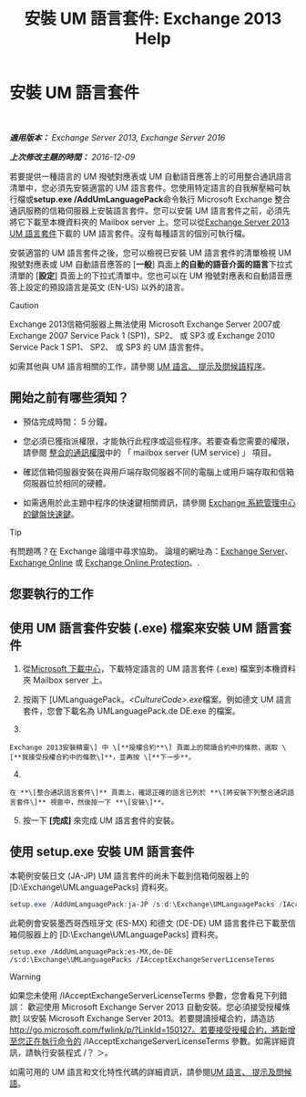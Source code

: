 ﻿---
title: '安裝 UM 語言套件: Exchange 2013 Help'
TOCTitle: 安裝 UM 語言套件
ms:assetid: ed14ffa5-c9b0-4367-b5da-564024b360ff
ms:mtpsurl: https://technet.microsoft.com/zh-tw/library/Dd876951(v=EXCHG.150)
ms:contentKeyID: 50474536
ms.date: 05/21/2018
mtps_version: v=EXCHG.150
ms.translationtype: MT
---

# 安裝 UM 語言套件

 

_**適用版本：** Exchange Server 2013, Exchange Server 2016_

_**上次修改主題的時間：** 2016-12-09_

若要提供一種語言的 UM 撥號對應表或 UM 自動語音應答上的可用整合通訊語言清單中，您必須先安裝適當的 UM 語言套件。您使用特定語言的自我解壓縮可執行檔或**setup.exe /AddUmLanguagePack**命令執行 Microsoft Exchange 整合通訊服務的信箱伺服器上安裝語言套件。您可以安裝 UM 語言套件之前，必須先將它下載至本機資料夾的 Mailbox server 上。您可以從[Exchange Server 2013 UM 語言套件](https://go.microsoft.com/fwlink/p/?linkid=266542)下載的 UM 語言套件。沒有每種語言的個別可執行檔。

安裝適當的 UM 語言套件之後，您可以檢視已安裝 UM 語言套件的清單檢視 UM 撥號對應表或 UM 自動語音應答的 \[**一般**\] 頁面上**的自動的語音介面的語言**下拉式清單的 \[**設定**\] 頁面上的下拉式清單中。您也可以在 UM 撥號對應表和自動語音應答上設定的預設語言是英文 (EN-US) 以外的語言。


> [!CAUTION]  
> Exchange 2013信箱伺服器上無法使用 Microsoft Exchange Server 2007或Exchange 2007 Service Pack 1 (SP1)，SP2、 或 SP3 或 Exchange 2010 Service Pack 1 SP1、 SP2、 或 SP3 的 UM 語言套件。




如需其他與 UM 語言相關的工作，請參閱 [UM 語言、 提示及問候語程序](um-languages-prompts-and-greetings-procedures-exchange-2013-help.md)。

## 開始之前有哪些須知？

  - 預估完成時間： 5 分鐘。

  - 您必須已獲指派權限，才能執行此程序或這些程序。若要查看您需要的權限，請參閱 [整合的通訊權限](unified-messaging-permissions-exchange-2013-help.md)中的 「 mailbox server (UM service) 」 項目。

  - 確認信箱伺服器安裝在與用戶端存取伺服器不同的電腦上或用戶端存取和信箱伺服器位於相同的硬體。

  - 如需適用於此主題中程序的快速鍵相關資訊，請參閱 [Exchange 系統管理中心的鍵盤快速鍵](keyboard-shortcuts-in-the-exchange-admin-center-exchange-online-protection-help.md)。


> [!TIP]  
> 有問題嗎？在 Exchange 論壇中尋求協助。 論壇的網址為：<a href="https://go.microsoft.com/fwlink/p/?linkid=60612">Exchange Server</a>、 <a href="https://go.microsoft.com/fwlink/p/?linkid=267542">Exchange Online</a> 或 <a href="https://go.microsoft.com/fwlink/p/?linkid=285351">Exchange Online Protection</a>。.




## 您要執行的工作

## 使用 UM 語言套件安裝 (.exe) 檔案來安裝 UM 語言套件

1.  從[Microsoft 下載中心](https://go.microsoft.com/fwlink/p/?linkid=266542)，下載特定語言的 UM 語言套件 (.exe) 檔案到本機資料夾 Mailbox server 上。

2.  按兩下 \[UMLanguagePack。*\<CultureCode\>.exe*檔案。例如德文 UM 語言套件，您會下載名為 UMLanguagePack.de DE.exe 的檔案。

3.  
    
    Exchange 2013安裝精靈\] 中 \[**授權合約**\] 頁面上的閱讀合約中的條款，選取 \[**我接受授權合約中的條款\]**，並再按 \[**下一步**。

4.  
    
    在 **\[整合通訊語言套件\]** 頁面上，確認正確的語言已列於 **\[將安裝下列整合通訊語言套件\]** 視窗中，然後按一下 **\[安裝\]**。

5.  按一下 **\[完成\]** 來完成 UM 語言套件的安裝。

## 使用 setup.exe 安裝 UM 語言套件

本範例安裝日文 (JA-JP) UM 語言套件的尚未下載到信箱伺服器上的 \[D:\\Exchange\\UMLanguagePacks\] 資料夾。

```powershell
setup.exe /AddUmLanguagePack:ja-JP /s:d:\Exchange\UMLanguagePacks /IAcceptExchangeServerLicenseTerms
```

此範例會安裝墨西哥西班牙文 (ES-MX) 和德文 (DE-DE) UM 語言套件已下載至信箱伺服器上的 \[D:\\Exchange\\UMLanguagePacks\] 資料夾。

    setup.exe /AddUmLanguagePack:es-MX,de-DE /s:d:\Exchange\UMLanguagePacks /IAcceptExchangeServerLicenseTerms


> [!WARNING]  
> 如果您未使用 /IAcceptExchangeServerLicenseTerms 參數，您會看見下列錯誤： 歡迎使用 Microsoft Exchange Server 2013 自動安裝。您必須接受授權條款] 以安裝 Microsoft Exchange Server 2013。若要閱讀授權合約，請造訪 http://go.microsoft.com/fwlink/p/?LinkId=150127。若要接受授權合約，將新增至您正在執行命令的 /IAcceptExchangeServerLicenseTerms 參數。如需詳細資訊，請執行安裝程式 /？ ＞。




如需可用的 UM 語言和文化特性代碼的詳細資訊，請參閱[UM 語言、 提示及問候語](um-languages-prompts-and-greetings-exchange-2013-help.md)。

